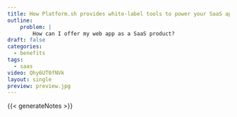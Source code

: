 ```yaml
---
title: How Platform.sh provides white-label tools to power your SaaS application
outline:
    problem: |
        How can I offer my web app as a SaaS product?
draft: false
categories:
  - benefits
tags:
  - saas
video: Qhy6UT0fNVk
layout: single
preview: preview.jpg
---
```


{{< generateNotes >}}

